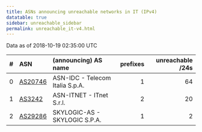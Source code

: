 ```yaml
---
title: ASNs announcing unreachable networks in IT (IPv4)
datatable: true
sidebar: unreachable_sidebar
permalink: unreachable_it-v4.html
---
```


Data as of 2018-10-19 02:35:00 UTC


<div class="datatable-begin"></div>

|   # | ASN                                    | (announcing) AS name            |   prefixes |   unreachable /24s |
|----:|:---------------------------------------|:--------------------------------|-----------:|-------------------:|
|   0 | [AS20746](unreachable_AS20746-v4.html) | ASN-IDC - Telecom Italia S.p.A. |          1 |                 64 |
|   1 | [AS3242](unreachable_AS3242-v4.html)   | ASN-ITNET - ITnet S.r.l.        |          2 |                 20 |
|   2 | [AS29286](unreachable_AS29286-v4.html) | SKYLOGIC-AS - SKYLOGIC S.P.A.   |          1 |                  2 |

<div class="datatable-end"></div>